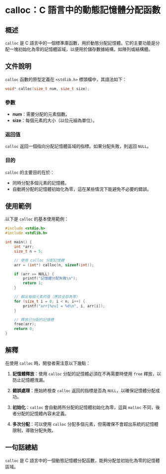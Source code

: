 <!--
Meta Description: # calloc：C 語言中的動態記憶體分配函數 ## 概述 `calloc` 是 C 語言中的一個標準庫函數，用於動態分配記憶體。它的主要功能是分配一塊初始化為零的記憶體區域，以便用於儲存數據結構，如陣列或結構體。 ## 文件說明 `calloc` 函數的原型定義在 `<stdlib.h>` 標頭...
Meta Keywords: calloc, arr, size_t, int, null
-->

# calloc：C 語言中的動態記憶體分配函數

## 概述
`calloc` 是 C 語言中的一個標準庫函數，用於動態分配記憶體。它的主要功能是分配一塊初始化為零的記憶體區域，以便用於儲存數據結構，如陣列或結構體。

## 文件說明
`calloc` 函數的原型定義在 `<stdlib.h>` 標頭檔中，其語法如下：

```c
void* calloc(size_t num, size_t size);
```

### 參數
- **num**：需要分配的元素個數。
- **size**：每個元素的大小（以位元組為單位）。

### 返回值
`calloc` 返回一個指向分配記憶體區域的指標。如果分配失敗，則返回 `NULL`。

### 目的
`calloc` 的主要目的在於：
- 同時分配多個元素的記憶體。
- 自動將分配的記憶體初始化為零，這在某些情況下能避免不必要的錯誤。

## 使用範例
以下是 `calloc` 的基本使用範例：

```c
#include <stdio.h>
#include <stdlib.h>

int main() {
    int *arr;
    size_t n = 5;

    // 使用 calloc 分配記憶體
    arr = (int*) calloc(n, sizeof(int));

    if (arr == NULL) {
        printf("記憶體分配失敗\n");
        return 1;
    }

    // 輸出每個元素的值（應該全部為零）
    for (size_t i = 0; i < n; i++) {
        printf("arr[%zu] = %d\n", i, arr[i]);
    }

    // 釋放已分配的記憶體
    free(arr);
    return 0;
}
```

## 解釋
在使用 `calloc` 時，開發者需注意以下幾點：

1. **記憶體釋放**：使用 `calloc` 分配的記憶體必須在不再需要時使用 `free` 釋放，以防止記憶體洩漏。
   
2. **錯誤處理**：應始終檢查 `calloc` 返回的指標是否為 `NULL`，以確保記憶體分配成功。

3. **初始化**：`calloc` 會自動將所分配的記憶體初始化為零，這與 `malloc` 不同，後者分配的記憶體內容未定義。

4. **多次分配**：可以使用 `calloc` 分配多個元素，但需確保不會超出系統的記憶體限制，導致分配失敗。

## 一句話總結
`calloc` 是 C 語言中的一個動態記憶體分配函數，能夠分配並初始化為零的記憶體區域。